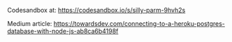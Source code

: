 Codesandbox at: https://codesandbox.io/s/silly-parm-9hvh2s

Medium article: https://towardsdev.com/connecting-to-a-heroku-postgres-database-with-node-js-ab8ca6b4198f
